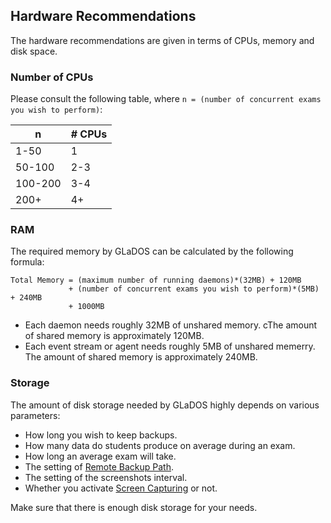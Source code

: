## Hardware Recommendations

The hardware recommendations are given in terms of CPUs, memory and disk space.

### Number of CPUs

Please consult the following table, where `n = (number of concurrent exams you wish to perform)`:

n             | # CPUs
------------  | -------------
1-50          | 1
50-100        | 2-3
100-200       | 3-4
200+          | 4+

### RAM

The required memory by GLaDOS can be calculated by the following formula:

```
Total Memory = (maximum number of running daemons)*(32MB) + 120MB
             + (number of concurrent exams you wish to perform)*(5MB) + 240MB
             + 1000MB
```

* Each daemon needs roughly 32MB of unshared memory. cThe amount of shared memory is approximately 120MB.
* Each event stream or agent needs roughly 5MB of unshared memerry. The amount of shared memory is approximately 240MB.

### Storage

The amount of disk storage needed by GLaDOS highly depends on various parameters:

* How long you wish to keep backups.
* How many data do students produce on average during an exam.
* How long an average exam will take.
* The setting of [Remote Backup Path](remote-backup-path.md).
* The setting of the screenshots interval.
* Whether you activate [Screen Capturing](screen-capturing) or not.

Make sure that there is enough disk storage for your needs.
